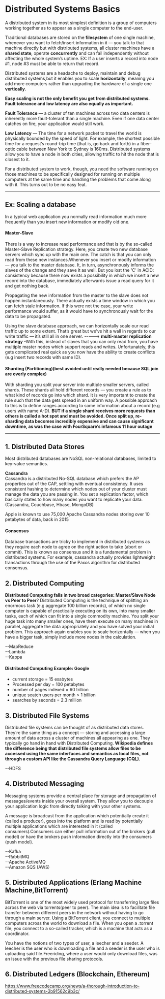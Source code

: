 # Distributed Systems Basics
A distributed system in its most simplest definition is a group of computers working together as to appear as a single computer to the end-user.

Traditional databases are stored on the **filesystem** of one single machine, whenever you want to fetch/insert information in it — you talk to that machine directly but with distributed systems, all cluster machines have a **shared state**, operate **concurrently** and can fail independently without affecting the whole system’s uptime. EX: If a user inserts a record into node #1, node #3 must be able to return that record.

Distributed systems are a headache to deploy, maintain and debug distributed systems,but it enables you to scale **horizontally**, meaning you add more computers rather than upgrading the hardware of a single one **vertically**.

**Easy scaling is not the only benefit you get from distributed systems. Fault tolerance and low latency are also equally as important.**

**Fault Tolerance** — a cluster of ten machines across two data centers is inherently more fault-tolerant than a single machine. Even if one data center catches on fire, your application would still work.

**Low Latency** — The time for a network packet to travel the world is physically bounded by the speed of light. For example, the shortest possible time for a request‘s round-trip time (that is, go back and forth) in a fiber-optic cable between New York to Sydney is 160ms. Distributed systems allow you to have a node in both cities, allowing traffic to hit the node that is closest to it.

For a distributed system to work, though, you need the software running on those machines to be specifically designed for running on multiple computers at the same time and handling the problems that come along with it. This turns out to be no easy feat.

---
## Ex: Scaling a database
In a typical web application you normally read information much more frequently than you insert new information or modify old one.

#### Master-Slave
There is a way to increase read performance and that is by the so-called Master-Slave Replication strategy. Here, you create two new database servers which sync up with the main one. The catch is that you can only read from these new instances.Whenever you insert or modify information — you talk to the master database. It, in turn, asynchronously informs the slaves of the change and they save it as well. But you lost the 'C' in ACID: consistency because there now exists a possibility in which we insert a new record into the database, immediately afterwards issue a read query for it and get nothing back.

Propagating the new information from the master to the slave does not happen instantaneously. There actually exists a time window in which you can fetch stale information. If this were not the case, your write performance would suffer, as it would have to synchronously wait for the data to be propagated.

Using the slave database approach, we can horizontally scale our read traffic up to some extent. That’s great but we’ve hit a wall in regards to our write traffic — it’s still all in one server. ----->  **multi-master replication strategy** -With this, instead of slaves that you can only read from, you have multiple master nodes which support reads and writes. Unfortunately, this gets complicated real quick as you now have the ability to create conflicts (e.g insert two records with same ID).

#### Sharding (Partitioning)(best avoided until really needed because SQL join are overly complex)

With sharding you split your server into multiple smaller servers, called shards. These shards all hold different records — you create a rule as to what kind of records go into which shard. It is very important to create the rule such that the data gets spread in an uniform way. A possible approach to this is to define ranges according to some information about a record (e.g users with name A-D).
**BUT if a single shard receives more requests than others is called a hot spot and must be avoided. Once split up, re-sharding data becomes incredibly expensive and can cause significant downtime, as was the case with FourSquare’s infamous 11 hour outage** 

---
## 1. Distributed Data Stores
Most distributed databases are NoSQL non-relational databases, limited to key-value semantics.

**Cassandra** <br>
Cassandra is a distributed No-SQL database which prefers the AP properties out of the CAP, settling with eventual consistency. It uses consistent hashing to determine which nodes out of your cluster must manage the data you are passing in. You set a replication factor, which basically states to how many nodes you want to replicate your data.
(Cassandra, Couchbase, Hbase, MongoDB)

Apple is known to use 75,000 Apache Cassandra nodes storing over 10 petabytes of data, back in 2015

#### Consensus
Database transactions are tricky to implement in distributed systems as they require each node to agree on the right action to take (abort or commit). This is known as consensus and it is a fundamental problem in distributed systems. For example, cassandra actually provides lightweight transactions through the use of the Paxos algorithm for distributed consensus.

## 2. Distributed Computing
**Distributed Computing falls in two broad categories: Master/Slave Node vs Peer to Peer**?
Distributed Computing is the technique of splitting an enormous task (e.g aggregate 100 billion records), of which no single computer is capable of practically executing on its own, into many smaller tasks, each of which can fit into a single commodity machine. You split your huge task into many smaller ones, have them execute on many machines in parallel, aggregate the data appropriately and you have solved your initial problem. This approach again enables you to scale horizontally — when you have a bigger task, simply include more nodes in the calculation.

--MapReduce <br>
--Lambda <br>
--Kappa <br>
#### Distributed  Computing Example: Google
- current storage = 15 exabytes
- Processed per day = 100 petabytes
- number of pages indexed = 60 trillion
- unique seatch users per month > 1 billion
- searches by seconds = 2.3 million

## 3. Distributed File Systems
Distributed file systems can be thought of as distributed data stores. They’re the same thing as a concept — storing and accessing a large amount of data across a cluster of machines all appearing as one. They typically go hand in hand with Distributed Computing. **Wikipedia defines the difference being that distributed file systems allow files to be accessed using the same interfaces and semantics as local files, not through a custom API like the Cassandra Query Language (CQL).**

--HDFS

## 4. Distributed Messaging
Messaging systems provide a central place for storage and propagation of messages/events inside your overall system. They allow you to decouple your application logic from directly talking with your other systems.

A message is broadcast from the application which potentially create it (called a producer), goes into the platform and is read by potentially multiple applications which are interested in it (called consumers).Consumers can either pull information out of the brokers (pull model) or have the brokers push information directly into the consumers (push model).

--Kafka <br>
--RabbitMQ <br>
--Apache ActiveMQ <br>
--Amazon SQS (AWS) <br>
 
 ## 5. Distributed Applications (Erlang Machine Machine,BitTorrent)
 BitTorrent is one of the most widely used protocol for transferring large files across the web via torrents(peer to peer). The main idea is to facilitate file transfer between different peers in the network without having to go through a main server.
 Using a BitTorrent client, you connect to multiple computers across the world to download a file. When you open a .torrent file, you connect to a so-called tracker, which is a machine that acts as a coordinator. 
 
 You have the notions of two types of user, a leecher and a seeder. A leecher is the user who is downloading a file and a seeder is the user who is uploading said file.Freeriding, where a user would only download files, was an issue with the previous file sharing protocols.
 
 ## 6. Distributed Ledgers (Blockchain, Ethereum)
 
 https://www.freecodecamp.org/news/a-thorough-introduction-to-distributed-systems-3b91562c9b3c/
